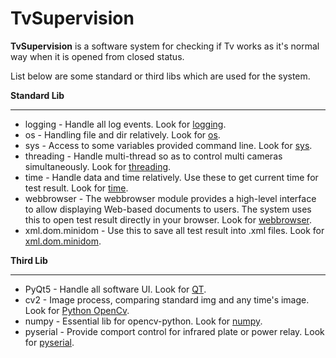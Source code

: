 # TvSupervision

**TvSupervision** is a software system for checking if Tv works as it's 
normal way when it is opened from closed status.

List below are some standard or third libs which are used for the system.

**Standard Lib**
***
* logging - Handle all log events. Look for [logging](https://docs.python.org/3.6/library/logging.html).
* os - Handling file and dir relatively. Look for [os](https://docs.python.org/3.6/library/os.html).
* sys - Access to some variables provided command line. Look for [sys](https://docs.python.org/3.6/library/sys.html).
* threading - Handle multi-thread so as to control multi cameras 
simultaneously. Look for [threading](https://docs.python.org/3.6/library/threading.html).
* time - Handle data and time relatively. Use these to get current time for
 test result. Look for [time](https://docs.python.org/3.6/library/time.html).
* webbrowser - The webbrowser module provides a high-level interface to allow 
displaying Web-based documents to users. The system uses this to open test 
result directly in your browser. Look for [webbrowser](https://docs.python.org/3.6/library/webbrowser.html).
* xml.dom.minidom - Use this to save all test result into .xml files. Look 
for [xml.dom.minidom](https://docs.python.org/3.6/library/xml.dom.minidom.html).

**Third Lib**
***
* PyQt5 - Handle all software UI. Look for [QT](http://doc.qt.io/).
* cv2 - Image process, comparing standard img and any time's image. Look for 
[Python OpenCv](https://docs.opencv.org/3.4.3/d6/d00/tutorial_py_root.html).
* numpy - Essential lib for opencv-python. Look for [numpy](http://www.numpy.org/).
* pyserial - Provide comport control for infrared plate or power relay. Look 
for [pyserial](https://pythonhosted.org/pyserial/).
